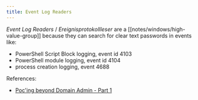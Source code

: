```yaml
---
title: Event Log Readers
---
```


*Event Log Readers* / *Ereignisprotokollleser* are a [[notes/windows/high-value-group]] because they can search for clear text passwords in events like:

- PowerShell Script Block logging, event id 4103
- PowerShell module logging, event id 4104
- process creation logging, event 4688

References:

- [Poc'ing beyond Domain Admin - Part 1](http://web.archive.org/web/20230129100526/https://cube0x0.github.io/Pocing-Beyond-DA/)
